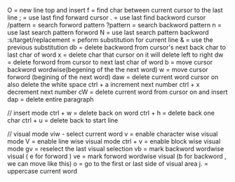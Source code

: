 O = new line top and insert
f = find char between current cursor to the last line
; = use last find forward cursor
. = use last find backword cursor
/pattern = search forword pattern
?pattern = search backword pattern
n = use last search pattern forword
N = use last search pattern backword
:s/target/replacement = peform substitution for current line
& = use the previous substitution
db = delete backword from cursor's next back char to last char of word
x = delete char that cursor on it will delete left to right
dw = delete forword from cursor to next last char of word
b = move cursor backword wordwise(begening of the the next word)
w = move cursor forword (begining of the next word)
daw = delete current word cursor on also delete the white space
ctrl + a increment next number
ctrl + x decrement next number
cW  = delete current word from cursor on and insert
dap = delete entire paragraph

// insert mode
ctrl + w = delete back on word
ctrl + h = delete back one char
ctrl + u = delete back to start line

// visual mode
viw - select current word
v = enable character wise visual mode
V = enable line wise visual mode
ctrl + v = enable block wise visual mode
gv = reselect the last visual selection
vb = mark backword wordwise visual ( e for forword )
ve = mark forword wordwise visual (b for backword , we can move like this)
o =  go to the first or last side of visual area
j. = uppercase current word